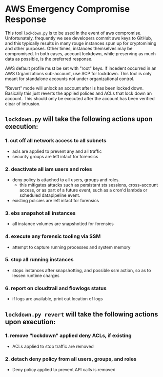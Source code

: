 # AWS Emergency Compromise Response

This tool `lockdown.py` is to be used in the event of aws compromise.  Unfortunately,
frequently we see developers commit aws keys to GitHub, and this typically results in many rouge
instances spun up for cryptomining and other purposes.  Other times, instances themselves may be
compromised. In both cases, account lockdown, while preserving as much data as possible, is the
preferred response.

AWS default profile must be set with "root" keys.  If incedent occurred in an AWS Organizations sub-account,
use SCP for lockdown. This tool is only meant for standalone accounts not under organizational control.

"Revert" mode will unlock an account after is has been locked down.  Basically this just reverts the
applied polices and ACLs that lock down an account.  This should only be executed after the account
has been verified clear of intrusion.


## `lockdown.py` will take the following actions upon execution:


### 1. cut off all network access to all subnets
  - acls are applied to prevent any and all traffic
  - security groups are left intact for forensics
  

### 2. deactivate all iam users and roles
  - deny policy is attached to all users, groups and roles.
    -  this mitigates attacks such as persistant sts sessions, cross-account access,
       or as part of a future event, such as a cron'd lambda or scheduled datapipeline event.
  - existing policies are left intact for forensics


### 3. ebs snapshot all instances
  - all instance volumes are snapshotted for forensics


### 4. execute any forensic tooling via SSM
  - attempt to capture running processes and system memory


### 5. stop all running instances
  - stops instances after snapshotting, and possible ssm action, so as to lessen runtime charges


### 6. report on cloudtrail and flowlogs status
  - if logs are available, print out location of logs




## `lockdown.py revert` will take the following actions upon execution:


### 1. remove "lockdown" applied deny ACLs, if existing 
  - ACLs applied to stop traffic are removed


### 2. detach deny policy from all users, groups, and roles
  - Deny policy applied to prevent API calls is removed
